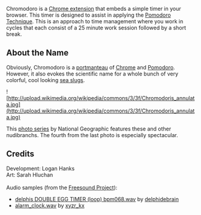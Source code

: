 Chromodoro is a [Chrome extension](http://code.google.com/chrome/extensions/) that embeds a simple timer in your browser. This timer is designed to assist in applying the [Pomodoro Technique](http://www.pomodorotechnique.com/). This is an approach to time management where you work in cycles that each consist of a 25 minute work session followed by a short break.

## About the Name ##

Obviously, Chromodoro is a [portmanteau](http://en.wikipedia.org/wiki/Portmanteau) of [Chrome](http://google.com/chrome) and [Pomodoro](http://www.pomodorotechnique.com/). However, it also evokes the scientific name for a whole bunch of very colorful, cool looking [sea slugs](http://en.wikipedia.org/wiki/Chromodoris).

![http://upload.wikimedia.org/wikipedia/commons/3/3f/Chromodoris_annulata.jpg](http://upload.wikimedia.org/wikipedia/commons/3/3f/Chromodoris_annulata.jpg)

This [photo series](http://ngm.nationalgeographic.com/2008/06/nudibranchs/doubilet-photography) by National Geographic features these and other nudibranchs. The fourth from the last photo is especially spectacular.

## Credits ##

Development: Logan Hanks<br>
Art: Sarah Hluchan<br>
<br>
Audio samples (from the <a href='http://freesound.org'>Freesound Project</a>):<br>
<ul><li><a href='http://www.freesound.org/samplesViewSingle.php?id=76908'>delphis DOUBLE EGG TIMER (loop) bpm068.wav</a> by <a href='http://www.freesound.org/usersViewSingle.php?id=180659'>delphidebrain</a>
</li><li><a href='http://www.freesound.org/samplesViewSingle.php?id=14262'>alarm_clock.wav</a> by <a href='http://www.freesound.org/usersViewSingle.php?id=31076'>xyzr_kx</a>